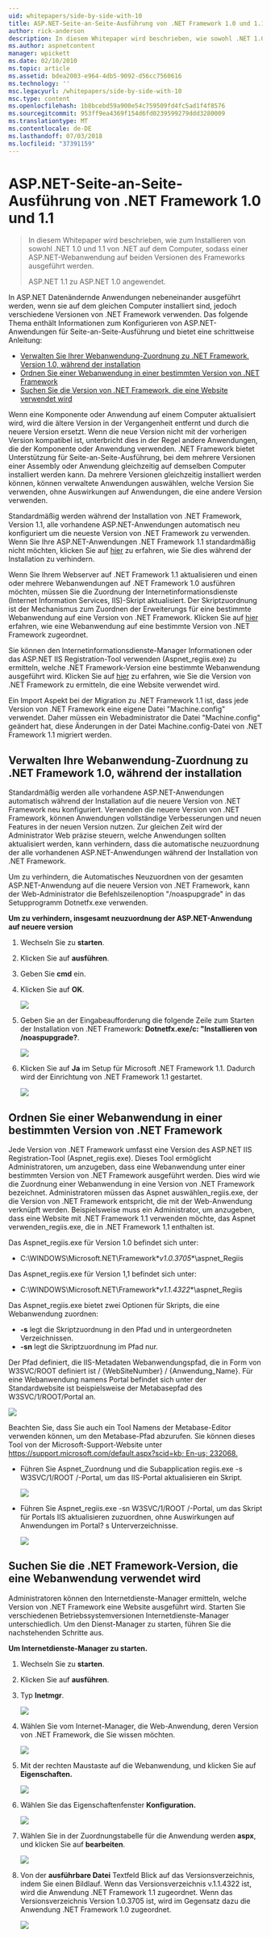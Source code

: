 ```yaml
---
uid: whitepapers/side-by-side-with-10
title: ASP.NET-Seite-an-Seite-Ausführung von .NET Framework 1.0 und 1.1 | Microsoft-Dokumentation
author: rick-anderson
description: In diesem Whitepaper wird beschrieben, wie sowohl .NET 1.0 und 1.1 von .NET auf dem Computer, können eine ASP.NET-Webanwendung zum Ausführen auf einer Version des der zeitsteuerung der installieren...
ms.author: aspnetcontent
manager: wpickett
ms.date: 02/10/2010
ms.topic: article
ms.assetid: bdea2003-e964-4db5-9092-d56cc7560616
ms.technology: ''
msc.legacyurl: /whitepapers/side-by-side-with-10
msc.type: content
ms.openlocfilehash: 1b8bcebd59a900e54c759509fd4fc5ad1f4f8576
ms.sourcegitcommit: 953ff9ea4369f154d6fd0239599279ddd3280009
ms.translationtype: MT
ms.contentlocale: de-DE
ms.lasthandoff: 07/03/2018
ms.locfileid: "37391159"
---
```

<a name="aspnet-side-by-side-execution-of-net-framework-10-and-11"></a>ASP.NET-Seite-an-Seite-Ausführung von .NET Framework 1.0 und 1.1
====================
> In diesem Whitepaper wird beschrieben, wie zum Installieren von sowohl .NET 1.0 und 1.1 von .NET auf dem Computer, sodass einer ASP.NET-Webanwendung auf beiden Versionen des Frameworks ausgeführt werden.
> 
> ASP.NET 1.1 zu ASP.NET 1.0 angewendet.


In ASP.NET Datenändernde Anwendungen nebeneinander ausgeführt werden, wenn sie auf dem gleichen Computer installiert sind, jedoch verschiedene Versionen von .NET Framework verwenden. Das folgende Thema enthält Informationen zum Konfigurieren von ASP.NET-Anwendungen für Seite-an-Seite-Ausführung und bietet eine schrittweise Anleitung:

- [Verwalten Sie Ihrer Webanwendung-Zuordnung zu .NET Framework, Version 1.0, während der installation](#1)
- [Ordnen Sie einer Webanwendung in einer bestimmten Version von .NET Framework](#2)
- [Suchen Sie die Version von .NET Framework, die eine Website verwendet wird](#3)

Wenn eine Komponente oder Anwendung auf einem Computer aktualisiert wird, wird die ältere Version in der Vergangenheit entfernt und durch die neuere Version ersetzt. Wenn die neue Version nicht mit der vorherigen Version kompatibel ist, unterbricht dies in der Regel andere Anwendungen, die der Komponente oder Anwendung verwenden. .NET Framework bietet Unterstützung für Seite-an-Seite-Ausführung, bei dem mehrere Versionen einer Assembly oder Anwendung gleichzeitig auf demselben Computer installiert werden kann. Da mehrere Versionen gleichzeitig installiert werden können, können verwaltete Anwendungen auswählen, welche Version Sie verwenden, ohne Auswirkungen auf Anwendungen, die eine andere Version verwenden.

Standardmäßig werden während der Installation von .NET Framework, Version 1.1, alle vorhandene ASP.NET-Anwendungen automatisch neu konfiguriert um die neueste Version von .NET Framework zu verwenden. Wenn Sie Ihre ASP.NET-Anwendungen .NET Framework 1.1 standardmäßig nicht möchten, klicken Sie auf [hier](#1) zu erfahren, wie Sie dies während der Installation zu verhindern.

Wenn Sie Ihrem Webserver auf .NET Framework 1.1 aktualisieren und einen oder mehrere Webanwendungen auf .NET Framework 1.0 ausführen möchten, müssen Sie die Zuordnung der Internetinformationsdienste (Internet Information Services, IIS)-Skript aktualisiert. Der Skriptzuordnung ist der Mechanismus zum Zuordnen der Erweiterungs für eine bestimmte Webanwendung auf eine Version von .NET Framework. Klicken Sie auf [hier](#2) erfahren, wie eine Webanwendung auf eine bestimmte Version von .NET Framework zugeordnet.

Sie können den Internetinformationsdienste-Manager Informationen oder das ASP.NET IIS Registration-Tool verwenden (Aspnet\_regiis.exe) zu ermitteln, welche .NET Framework-Version eine bestimmte Webanwendung ausgeführt wird. Klicken Sie auf [hier](#3) zu erfahren, wie Sie die Version von .NET Framework zu ermitteln, die eine Website verwendet wird.

Ein Import Aspekt bei der Migration zu .NET Framework 1.1 ist, dass jede Version von .NET Framework eine eigene Datei "Machine.config" verwendet. Daher müssen ein Webadministrator die Datei "Machine.config" geändert hat, diese Änderungen in der Datei Machine.config-Datei von .NET Framework 1.1 migriert werden.

<a id="1"></a>

## <a name="maintaining-your-web-applications-mapping-to-net-framework-10-during-installation"></a>Verwalten Ihre Webanwendung-Zuordnung zu .NET Framework 1.0, während der installation

Standardmäßig werden alle vorhandene ASP.NET-Anwendungen automatisch während der Installation auf die neuere Version von .NET Framework neu konfiguriert. Verwenden die neuere Version von .NET Framework, können Anwendungen vollständige Verbesserungen und neuen Features in der neuen Version nutzen. Zur gleichen Zeit wird der Administrator Web präzise steuern, welche Anwendungen sollten aktualisiert werden, kann verhindern, dass die automatische neuzuordnung der alle vorhandenen ASP.NET-Anwendungen während der Installation von .NET Framework.

Um zu verhindern, die Automatisches Neuzuordnen von der gesamten ASP.NET-Anwendung auf die neuere Version von .NET Framework, kann der Web-Administrator die Befehlszeilenoption "/noaspupgrade" in das Setupprogramm Dotnetfx.exe verwenden.

**Um zu verhindern, insgesamt neuzuordnung der ASP.NET-Anwendung auf neuere version**

1. Wechseln Sie zu **starten**.
2. Klicken Sie auf **ausführen**.
3. Geben Sie **cmd** ein.
4. Klicken Sie auf **OK**.  
  
    ![](side-by-side-with-10/_static/image1.gif)
5. Geben Sie an der Eingabeaufforderung die folgende Zeile zum Starten der Installation von .NET Framework: **Dotnetfx.exe/c: "Installieren von /noaspupgrade?**.  
  
    ![](side-by-side-with-10/_static/image2.gif)
6. Klicken Sie auf **Ja** im Setup für Microsoft .NET Framework 1.1. Dadurch wird der Einrichtung von .NET Framework 1.1 gestartet.  
  
    ![](side-by-side-with-10/_static/image3.gif)

<a id="2"></a>

## <a name="map-a-web-application-to-a-specific-version-of-the-net-framework"></a>Ordnen Sie einer Webanwendung in einer bestimmten Version von .NET Framework

Jede Version von .NET Framework umfasst eine Version des ASP.NET IIS Registration-Tool (Aspnet\_regiis.exe). Dieses Tool ermöglicht Administratoren, um anzugeben, dass eine Webanwendung unter einer bestimmten Version von .NET Framework ausgeführt werden. Dies wird wie die Zuordnung einer Webanwendung in eine Version von .NET Framework bezeichnet. Administratoren müssen das Aspnet auswählen\_regiis.exe, der die Version von .NET Framework entspricht, die mit der Web-Anwendung verknüpft werden. Beispielsweise muss ein Administrator, um anzugeben, dass eine Website mit .NET Framework 1.1 verwenden möchte, das Aspnet verwenden\_regiis.exe, die in .NET Framework 1.1 enthalten ist.

Das Aspnet\_regiis.exe für Version 1.0 befindet sich unter:

- C:\WINDOWS\Microsoft.NET\Framework\**v1.0.3705**\aspnet\_Regiis

Das Aspnet\_regiis.exe für Version 1,1 befindet sich unter:

- C:\WINDOWS\Microsoft.NET\Framework\**v1.1.4322**\aspnet\_Regiis

Das Aspnet\_regiis.exe bietet zwei Optionen für Skripts, die eine Webanwendung zuordnen:

- **-s** legt die Skriptzuordnung in den Pfad und in untergeordneten Verzeichnissen.
- **-sn** legt die Skriptzuordnung im Pfad nur.

Der Pfad definiert, die IIS-Metadaten Webanwendungspfad, die in Form von W3SVC/ROOT definiert ist / {WebSiteNumber} / {Anwendung\_Name}. Für eine Webanwendung namens Portal befindet sich unter der Standardwebsite ist beispielsweise der Metabasepfad des W3SVC/1/ROOT/Portal an.

![](side-by-side-with-10/_static/image4.gif)

Beachten Sie, dass Sie auch ein Tool Namens der Metabase-Editor verwenden können, um den Metabase-Pfad abzurufen. Sie können dieses Tool von der Microsoft-Support-Website unter [ https://support.microsoft.com/default.aspx?scid=kb; En-us; 232068.](https://support.microsoft.com/default.aspx?scid=kb;en-us;232068)

- Führen Sie Aspnet\_Zuordnung und die Subapplication regiis.exe -s W3SVC/1/ROOT /-Portal, um das IIS-Portal aktualisieren ein Skript.  
  
    ![](side-by-side-with-10/_static/image5.gif)

- Führen Sie Aspnet\_regiis.exe -sn W3SVC/1/ROOT /-Portal, um das Skript für Portals IIS aktualisieren zuzuordnen, ohne Auswirkungen auf Anwendungen im Portal? s Unterverzeichnisse.  
  
    ![](side-by-side-with-10/_static/image6.gif)

<a id="3"></a>

## <a name="find-the-net-framework-version-that-a-web-application-is-using"></a>Suchen Sie die .NET Framework-Version, die eine Webanwendung verwendet wird

Administratoren können den Internetdienste-Manager ermitteln, welche Version von .NET Framework eine Website ausgeführt wird. Starten Sie verschiedenen Betriebssystemversionen Internetdienste-Manager unterschiedlich. Um den Dienst-Manager zu starten, führen Sie die nachstehenden Schritte aus.

**Um Internetdienste-Manager zu starten.**

1. Wechseln Sie zu **starten**.
2. Klicken Sie auf **ausführen**.
3. Typ **Inetmgr**.  
  
    ![](side-by-side-with-10/_static/image7.gif)
4. Wählen Sie vom Internet-Manager, die Web-Anwendung, deren Version von .NET Framework, die Sie wissen möchten.  
  
    ![](side-by-side-with-10/_static/image8.gif)
5. Mit der rechten Maustaste auf die Webanwendung, und klicken Sie auf **Eigenschaften.**  
  
    ![](side-by-side-with-10/_static/image9.gif)
6. Wählen Sie das Eigenschaftenfenster **Konfiguration.**  
  
    ![](side-by-side-with-10/_static/image10.gif)
7. Wählen Sie in der Zuordnungstabelle für die Anwendung werden **aspx**, und klicken Sie auf **bearbeiten**.  
  
    ![](side-by-side-with-10/_static/image11.gif)
8. Von der **ausführbare Datei** Textfeld Blick auf das Versionsverzeichnis, indem Sie einen Bildlauf. Wenn das Versionsverzeichnis v.1.1.4322 ist, wird die Anwendung .NET Framework 1.1 zugeordnet. Wenn das Versionsverzeichnis Version 1.0.3705 ist, wird im Gegensatz dazu die Anwendung .NET Framework 1.0 zugeordnet.  
  
    ![](side-by-side-with-10/_static/image12.gif)

